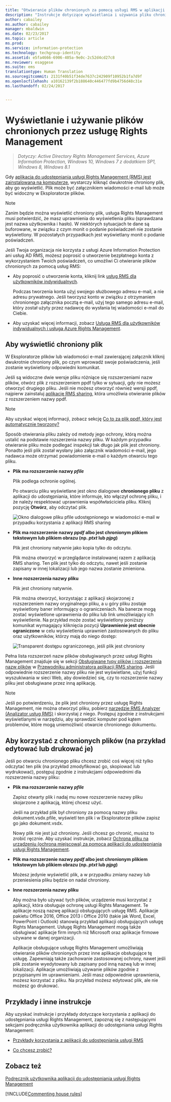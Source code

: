 ```yaml
---
title: "Otwieranie plików chronionych za pomocą usługi RMS w aplikacji RMS sharing — AIP"
description: "Instrukcje dotyczące wyświetlania i używania pliku chronionego, co wymaga posiadania zainstalowanej aplikacji Rights Management (RMS) sharing."
author: cabailey
ms.author: cabailey
manager: mbaldwin
ms.date: 02/23/2017
ms.topic: article
ms.prod: 
ms.service: information-protection
ms.technology: techgroup-identity
ms.assetid: e5fa4666-6906-405a-9e0c-2c52d4cd27c8
ms.reviewer: esaggese
ms.suite: ems
translationtype: Human Translation
ms.sourcegitcommit: 2131f40b51f34de7637c242909f10952b1fa7d9f
ms.openlocfilehash: a10162139f2b188640c446477fd9b4756d48c31e
ms.lasthandoff: 02/24/2017


---
```


# <a name="view-and-use-files-that-have-been-protected-by-rights-management"></a>Wyświetlanie i używanie plików chronionych przez usługę Rights Management

>*Dotyczy: Active Directory Rights Management Services, Azure Information Protection, Windows 10, Windows 7 z dodatkiem SP1, Windows 8, Windows 8.1*

Gdy [aplikacja do udostępniania usługi Rights Management (RMS) jest zainstalowana na komputerze](install-sharing-app.md), wystarczy kliknąć dwukrotnie chroniony plik, aby go wyświetlić. Plik może być załącznikiem wiadomości e-mail lub może być widoczny w Eksploratorze plików.

> [!NOTE]
> Zanim będzie można wyświetlić chroniony plik, usługa Rights Management musi potwierdzić, że masz uprawnienia do wyświetlenia pliku (sprawdzana jest nazwa użytkownika i hasło). W niektórych sytuacjach te dane są buforowane, w związku z czym monit o podanie poświadczeń nie zostanie wyświetlony. W pozostałych przypadkach jest wyświetlany monit o podanie poświadczeń.
>
> Jeśli Twoja organizacja nie korzysta z usługi Azure Information Protection ani usług AD RMS, możesz poprosić o utworzenie bezpłatnego konta z wykorzystaniem Twoich poświadczeń, co umożliwi Ci otwieranie plików chronionych za pomocą usług RMS:
>
> -   Aby poprosić o utworzenie konta, kliknij link [usług RMS dla użytkowników indywidualnych](http://go.microsoft.com/fwlink/?LinkId=309469).
>
>     Podczas tworzenia konta użyj swojego służbowego adresu e-mail, a nie adresu prywatnego. Jeśli tworzysz konto w związku z otrzymaniem chronionego załącznika pocztą e-mail, użyj tego samego adresu e-mail, który został użyty przez nadawcę do wysłania tej wiadomości e-mail do Ciebie.
> -   Aby uzyskać więcej informacji, zobacz [Usługa RMS dla użytkowników indywidualnych i usługa Azure Rights Management](../understand-explore/rms-for-individuals.md).

## <a name="to-view-a-protected-file"></a>Aby wyświetlić chroniony plik
W Eksploratorze plików lub wiadomości e-mail zawierającej załącznik kliknij dwukrotnie chroniony plik, po czym wprowadź swoje poświadczenia, jeśli zostanie wyświetlony odpowiedni komunikat.

Jeśli są widoczne dwie wersje pliku różniące się rozszerzeniami nazw plików, otwórz plik z rozszerzeniem ppdf tylko w sytuacji, gdy nie możesz otworzyć drugiego pliku. Jeśli nie możesz otworzyć również wersji ppdf, najpierw zainstaluj [aplikację RMS sharing](install-sharing-app.md), która umożliwia otwieranie plików z rozszerzeniem nazwy ppdf.

> [!NOTE]
> Aby uzyskać więcej informacji, zobacz sekcję [Co to za plik ppdf, który jest automatycznie tworzony?](sharing-app-dialog-box.md#whats-the-ppdf-file-thats-automatically-created)

Sposób otwierania pliku zależy od metody jego ochrony, którą można ustalić na podstawie rozszerzenia nazwy pliku. W każdym przypadku otwieranie pliku może podlegać inspekcji tak długo jak plik jest chroniony. Ponadto jeśli plik został wysłany jako załącznik wiadomości e-mail, jego nadawca może otrzymać powiadomienie e-mail o każdym otwarciu tego pliku.

- **Plik ma rozszerzenie nazwy *pfile***

    Plik podlega ochronie ogólnej.

    Po otwarciu pliku wyświetlane jest okno dialogowe **chronionego pliku** z aplikacji do udostępniania, które informuje, kto włączył ochronę pliku, i że należy respektować uprawnienia współwłaściciela pliku. Kliknij pozycję **Otwórz**, aby odczytać plik.

    ![Okno dialogowe pliku pfile udostępnionego w wiadomości e-mail w przypadku korzystania z aplikacji RMS sharing](../media/ADRMS_MSRMSApp_PfilePermission.png)

- **Plik ma rozszerzenie nazwy *ppdf* albo jest chronionym plikiem tekstowym lub plikiem obrazu (np. *ptxt* lub *pjpg*)**

    Plik jest chroniony natywnie jako kopia tylko do odczytu.

    Plik można otworzyć w przeglądarce instalowanej razem z aplikacją RMS sharing. Ten plik jest tylko do odczytu, nawet jeśli zostanie zapisany w innej lokalizacji lub jego nazwa zostanie zmieniona.

- **Inne rozszerzenia nazwy pliku**

    Plik jest chroniony natywnie.

    Plik można otworzyć, korzystając z aplikacji skojarzonej z rozszerzeniem nazwy oryginalnego pliku, a u góry pliku zostaje wyświetlony baner informujący o ograniczeniach. Na banerze mogą zostać wyświetlone uprawnienia do pliku lub link umożliwiający ich wyświetlenie. Na przykład może zostać wyświetlony poniższy komunikat wymagający kliknięcia pozycji **Uprawnienie jest obecnie ograniczone** w celu wyświetlenia uprawnień zastosowanych do pliku oraz użytkowników, którzy mają do niego dostęp:

    ![Transparent dostępu ograniczonego, jeśli plik jest chroniony](../media/ADRMS_MSRMSApp_RestrictedAccess.png)



Pełna lista rozszerzeń nazw plików obsługiwanych przez usługi Rights Management znajduje się w sekcji [Obsługiwane typy plików i rozszerzenia nazw plików](sharing-app-admin-guide-technical.md#supported-file-types-and-file-name-extensions) w [Przewodniku administratora aplikacji RMS sharing](sharing-app-admin-guide.md). Jeśli odpowiednie rozszerzenie nazwy pliku nie jest wyświetlane, użyj funkcji wyszukiwania w sieci Web, aby dowiedzieć się, czy to rozszerzenie nazwy pliku jest obsługiwane przez inną aplikację.

> [!NOTE]
> Jeśli po potwierdzeniu, że plik jest chroniony przez usługę Rights Management, nie można otworzyć pliku, pobierz [narzędzie RMS Analyzer (Analizator usług RMS)](https://www.microsoft.com/en-us/download/details.aspx?id=46437) i skorzystaj z niego. Postępuj zgodnie z instrukcjami wyświetlanymi w narzędziu, aby sprawdzić komputer pod kątem problemów, które mogą uniemożliwić otwarcie chronionego dokumentu.

## <a name="to-use-files-that-have-been-protected-for-example-edit-and-print-the-file"></a>Aby korzystać z chronionych plików (na przykład edytować lub drukować je)
Jeśli po otwarciu chronionego pliku chcesz zrobić coś więcej niż tylko odczytać ten plik (na przykład zmodyfikować go, skopiować lub wydrukować), postępuj zgodnie z instrukcjami odpowiednimi dla rozszerzenia nazwy pliku:

- **Plik ma rozszerzenie nazwy *pfile***

    Zapisz otwarty plik i nadaj mu nowe rozszerzenie nazwy pliku skojarzone z aplikacją, której chcesz użyć.

    Jeśli na przykład plik był chroniony za pomocą nazwy pliku dokument.vsdx.pfile, wyświetl ten plik i w Eksploratorze plików zapisz go jako dokument.vsdx.

    Nowy plik nie jest już chroniony. Jeśli chcesz go chronić, musisz to zrobić ręcznie. Aby uzyskać instrukcje, zobacz [Ochrona pliku na urządzeniu (ochrona miejscowa) za pomocą aplikacji do udostępniania usługi Rights Management](sharing-app-protect-in-place.md).

- **Plik ma rozszerzenie nazwy *ppdf* albo jest chronionym plikiem tekstowym lub plikiem obrazu (np. *ptxt* lub *pjpg*)**

    Możesz jedynie wyświetlić plik, a w przypadku zmiany nazwy lub przeniesienia pliku będzie on nadal chroniony.

- **Inne rozszerzenia nazwy pliku**

    Aby można było używać tych plików, urządzenie musi korzystać z aplikacji, która obsługuje ochronę usługi Rights Management. Te aplikacje noszą nazwę aplikacji obsługujących usługę RMS. Aplikacje pakietu Office 2016, Office 2013 i Office 2010 (takie jak Word, Excel, PowerPoint i Outlook) stanowią przykład aplikacji obsługujących usługę Rights Management. Usługę Rights Management mogą także obsługiwać aplikacje firm innych niż Microsoft oraz aplikacje firmowe używane w danej organizacji.

    Aplikacje obsługujące usługę Rights Management umożliwiają otwieranie plików chronionych przez inne aplikacje obsługujące tę usługę. Zapewniają także zachowanie zastosowanej ochrony, nawet jeśli plik zostanie wyedytowany lub zapisany pod inną nazwą lub w innej lokalizacji. Aplikacje umożliwiają używanie plików zgodnie z przypisanymi im uprawnieniami. Jeśli masz odpowiednie uprawnienia, możesz korzystać z pliku. Na przykład możesz edytować plik, ale nie możesz go drukować.


## <a name="examples-and-other-instructions"></a>Przykłady i inne instrukcje
Aby uzyskać instrukcje i przykłady dotyczące korzystania z aplikacji do udostępniania usługi Rights Management, zapoznaj się z następującymi sekcjami podręcznika użytkownika aplikacji do udostępniania usługi Rights Management:

-   [Przykłady korzystania z aplikacji do udostępniania usługi RMS](sharing-app-user-guide.md#examples-for-using-the-rms-sharing-application)

-   [Co chcesz zrobić?](sharing-app-user-guide.md#what-do-you-want-to-do)

## <a name="see-also"></a>Zobacz też
[Podręcznik użytkownika aplikacji do udostępniania usługi Rights Management](sharing-app-user-guide.md)

[!INCLUDE[Commenting house rules](../includes/houserules.md)]
